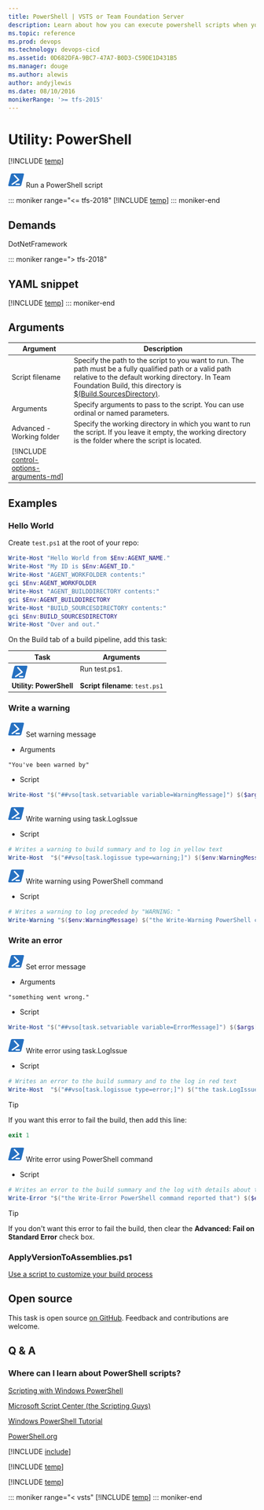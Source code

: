 ```yaml
---
title: PowerShell | VSTS or Team Foundation Server
description: Learn about how you can execute powershell scripts when you are building your code in VSTS and Team Foundation Server TFS
ms.topic: reference
ms.prod: devops
ms.technology: devops-cicd
ms.assetid: 0D682DFA-9BC7-47A7-B0D3-C59DE1D431B5
ms.manager: douge
ms.author: alewis
author: andyjlewis
ms.date: 08/10/2016
monikerRange: '>= tfs-2015'
---
```


# Utility: PowerShell

[!INCLUDE [temp](../../_shared/version-tfs-2015-rtm.md)]

![](_img/powershell.png) Run a PowerShell script

::: moniker range="<= tfs-2018"
[!INCLUDE [temp](../../_shared/concept-rename-note.md)]
::: moniker-end

## Demands

DotNetFramework

::: moniker range="> tfs-2018"
## YAML snippet
[!INCLUDE [temp](../_shared/yaml/PowerShellV2.md)]
::: moniker-end

## Arguments

| Argument | Description |
| -------- | ----------- |
| Script filename | Specify the path to the script to you want to run. The path must be a fully qualified path or a valid path relative to the default working directory. In Team Foundation Build, this directory is [$(Build.SourcesDirectory)](../../build/variables.md). |
| Arguments | Specify arguments to pass to the script. You can use ordinal or named parameters. |
| Advanced - Working folder | Specify the working directory in which you want to run the script. If you leave it empty, the working directory is the folder where the script is located. |
| [!INCLUDE [control-options-arguments-md](../_shared/control-options-arguments-md.md)] | |

## Examples

### Hello World

Create ```test.ps1``` at the root of your repo:

```powershell
Write-Host "Hello World from $Env:AGENT_NAME."
Write-Host "My ID is $Env:AGENT_ID."
Write-Host "AGENT_WORKFOLDER contents:"
gci $Env:AGENT_WORKFOLDER
Write-Host "AGENT_BUILDDIRECTORY contents:"
gci $Env:AGENT_BUILDDIRECTORY
Write-Host "BUILD_SOURCESDIRECTORY contents:"
gci $Env:BUILD_SOURCESDIRECTORY
Write-Host "Over and out."
```

On the Build tab of a build pipeline, add this task:

| Task | Arguments |
| ---- | --------- |
| ![](_img/powershell.png)<br/>**Utility: PowerShell** | Run test.ps1.<br /><br />**Script filename**: `test.ps1` |

### Write a warning

![icon](_img/powershell.png) Set warning message

* Arguments

 ```
"You've been warned by"
```

* Script

 ```powershell
Write-Host "$("##vso[task.setvariable variable=WarningMessage]") $($args[0])"
```

![icon](_img/powershell.png) Write warning using task.LogIssue

* Script

 ```powershell
# Writes a warning to build summary and to log in yellow text
Write-Host  "$("##vso[task.logissue type=warning;]") $($env:WarningMessage) $("the task.LogIssue Team Build logging command.")"
```

![icon](_img/powershell.png) Write warning using PowerShell command

* Script

 ```powershell
# Writes a warning to log preceded by "WARNING: "
Write-Warning "$($env:WarningMessage) $("the Write-Warning PowerShell command.")"
```

### Write an error

![icon](_img/powershell.png) Set error message

* Arguments

 ```
"something went wrong."
```

* Script

 ```powershell
Write-Host "$("##vso[task.setvariable variable=ErrorMessage]") $($args[0])"
```

![icon](_img/powershell.png) Write error using task.LogIssue

* Script

 ```powershell
# Writes an error to the build summary and to the log in red text
Write-Host  "$("##vso[task.logissue type=error;]") $("the task.LogIssue Team Build logging command reported that") $($env:ErrorMessage)"
```

> [!TIP]
> 
> If you want this error to fail the build, then add this line:
 ```powershell
exit 1
``` 

![icon](_img/powershell.png) Write error using PowerShell command

* Script

 ```powershell
# Writes an error to the build summary and the log with details about the error
Write-Error "$("the Write-Error PowerShell command reported that") $($env:ErrorMessage)"
```

> [!TIP]
> 
> If you don't want this error to fail the build, then clear the **Advanced: Fail on Standard Error** check box.


### ApplyVersionToAssemblies.ps1

[Use a script to customize your build process](../../scripts/powershell.md)

## Open source

This task is open source [on GitHub](https://github.com/Microsoft/vsts-tasks). Feedback and contributions are welcome.

## Q & A

<!-- BEGINSECTION class="md-qanda" -->

### Where can I learn about PowerShell scripts?

[Scripting with Windows PowerShell](https://technet.microsoft.com/en-us/library/bb978526.aspx)

[Microsoft Script Center (the Scripting Guys)](https://technet.microsoft.com/en-us/scriptcenter/bb410849.aspx)

[Windows PowerShell Tutorial](http://www.computerperformance.co.uk/powershell/index.htm)

[PowerShell.org](http://powershell.org/)

[!INCLUDE [include](../../_shared/variable-set-in-script-qa.md)]

[!INCLUDE [temp](../_shared/build-step-common-qa.md)]

[!INCLUDE [temp](../../_shared/qa-agents.md)]

::: moniker range="< vsts"
[!INCLUDE [temp](../../_shared/qa-versions.md)]
::: moniker-end

<!-- ENDSECTION -->
